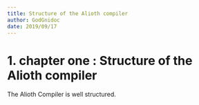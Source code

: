 ```yaml
---
title: Structure of the Alioth compiler
author: GodGnidoc
date: 2019/09/17
---
```


# 1. chapter one : Structure of the Alioth compiler

The Alioth Compiler is well structured.